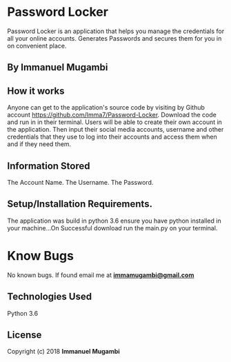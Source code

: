 # Password Locker

Password Locker is an application that helps you manage the credentials for all your online accounts. Generates Passwords and secures them for you in on convenient place.

## By Immanuel Mugambi

## How it works
Anyone can get to the application's source code by visiting by Github account https://github.com/Imma7/Password-Locker. Download the code and run in in their terminal. Users will be able to create their own account in the application. Then input their social media accounts, username and other credentials that they use to log into their accounts and access them when and if they need them.

## Information Stored
The Account Name. The Username. The Password.

## Setup/Installation Requirements.
The application was build in python 3.6 ensure you have python installed in your machine...On Successful download run the main.py on your terminal.

# Know Bugs
No known bugs. If found email me at **immamugambi@gmail.com**

## Technologies Used
Python 3.6

## License
Copyright (c) 2018 **Immanuel Mugambi**